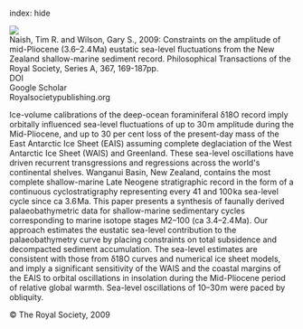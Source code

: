 index: hide

<div class="Citation">
    <div class="Citation-thumb CitationThumb-linked"  data-href="https://doi.org/10.1098/rsta.2008.0223">
      <img src="https://static.claimspace.cloud/climate-study-static/refs/thumbs/5/Naish_and_Wilson_2009-thumb.png" />
    </div>

  <div class="Citation-body">
    <div class="Citation-text">Naish, Tim R. and Wilson, Gary S., 2009: Constraints on the amplitude of mid-Pliocene (3.6–2.4 Ma) eustatic sea-level fluctuations from the New Zealand shallow-marine sediment record. <span class="Article-journal">Philosophical Transactions of the Royal Society, Series A, </span><span class="Article-volume">367, </span>169-187pp.</div>
    <div class="Citation-links">
      <div class="CitationLink" data-href="https://doi.org/10.1098/rsta.2008.0223">
        <div class="CitationLink-icon CitationLink-Doi"></div>
        <div class="CitationLink-text">DOI</div>
      </div>
      <div class="CitationLink" data-href="https://scholar.google.com/scholar?q=10.1098/rsta.2008.0223">
        <div class="CitationLink-icon CitationLink-Scholar"></div>
        <div class="CitationLink-text">Google Scholar</div>
      </div>
      <div class="CitationLink" data-href="http://rsta.royalsocietypublishing.org/content/367/1886/169.abstract">
        <div class="CitationLink-icon CitationLink-Publisher"></div>
        <div class="CitationLink-text">Royalsocietypublishing.org</div>
      </div>
    </div>
  </div>
</div>

Ice-volume calibrations of the deep-ocean foraminiferal δ18O record imply orbitally influenced sea-level fluctuations of up to 30 m amplitude during the Mid-Pliocene, and up to 30 per cent loss of the present-day mass of the East Antarctic Ice Sheet (EAIS) assuming complete deglaciation of the West Antarctic Ice Sheet (WAIS) and Greenland. These sea-level oscillations have driven recurrent transgressions and regressions across the world's continental shelves. Wanganui Basin, New Zealand, contains the most complete shallow-marine Late Neogene stratigraphic record in the form of a continuous cyclostratigraphy representing every 41 and 100 ka sea-level cycle since ca 3.6 Ma. This paper presents a synthesis of faunally derived palaeobathymetric data for shallow-marine sedimentary cycles corresponding to marine isotope stages M2–100 (ca 3.4–2.4 Ma). Our approach estimates the eustatic sea-level contribution to the palaeobathymetry curve by placing constraints on total subsidence and decompacted sediment accumulation. The sea-level estimates are consistent with those from δ18O curves and numerical ice sheet models, and imply a significant sensitivity of the WAIS and the coastal margins of the EAIS to orbital oscillations in insolation during the Mid-Pliocene period of relative global warmth. Sea-level oscillations of 10–30 m were paced by obliquity.

<div class="Citation-copy">
&copy; The Royal Society, 2009
</div>